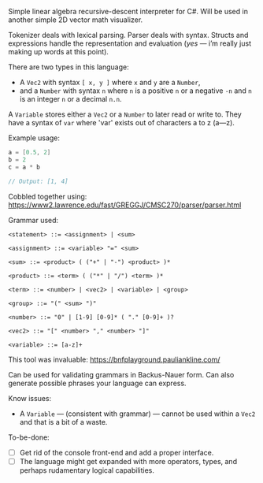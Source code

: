 Simple linear algebra recursive-descent interpreter for C#. Will be used in another simple 2D vector math visualizer. 

Tokenizer deals with lexical parsing. Parser deals with syntax. Structs and expressions handle the representation and evaluation (*yes* — i’m really just making up words at this point).

There are two types in this language: 
* A `Vec2` with syntax `[ x, y ]` where `x` and `y` are a `Number`,
* and a `Number` with syntax `n` where `n` is a positive `n` or a negative `-n` and `n` is an integer `n` or a decimal `n.n`.

A `Variable` stores either a `Vec2` or a `Number` to later read or write to. They have a syntax of `var` where 'var' exists out of characters a to z (a—z).

Example usage:
``` csharp
a = [0.5, 2]
b = 2
c = a * b

// Output: [1, 4]
```

Cobbled together using: https://www2.lawrence.edu/fast/GREGGJ/CMSC270/parser/parser.html

Grammar used: 

```ebnf
<statement> ::= <assignment> | <sum>
  
<assignment> ::= <variable> "=" <sum>
  
<sum> ::= <product> ( ("+" | "-") <product> )*
  
<product> ::= <term> ( ("*" | "/") <term> )*
  
<term> ::= <number> | <vec2> | <variable> | <group>
  
<group> ::= "(" <sum> ")"
  
<number> ::= "0" | [1-9] [0-9]* ( "." [0-9]+ )?
  
<vec2> ::= "[" <number> "," <number> "]"
  
<variable> ::= [a-z]+
```

This tool was invaluable: https://bnfplayground.pauliankline.com/

Can be used for validating grammars in Backus-Nauer form. Can also generate possible phrases your language can express.

Know issues:
* A `Variable` — (consistent with grammar) — cannot be used within a `Vec2` and that is a bit of a waste.

To-be-done:
- [ ] Get rid of the console front-end and add a proper interface.
- [ ] The language might get expanded with more operators, types, and perhaps rudamentary logical capabilities. 
